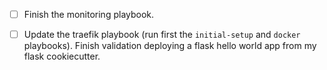 - [ ] Finish the monitoring playbook.

- [ ] Update the traefik playbook (run first the `initial-setup` and `docker`
  playbooks). Finish validation deploying a flask hello world app from my flask
cookiecutter.
